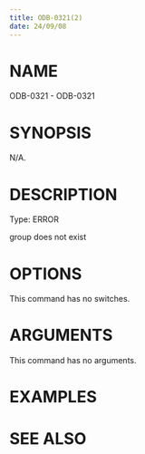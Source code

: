 ```yaml
---
title: ODB-0321(2)
date: 24/09/08
---
```


# NAME

ODB-0321 - ODB-0321

# SYNOPSIS

N/A.

# DESCRIPTION

Type: ERROR

group does not exist

# OPTIONS

This command has no switches.

# ARGUMENTS

This command has no arguments.

# EXAMPLES

# SEE ALSO
